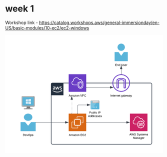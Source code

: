 # week 1

Workshop link - https://catalog.workshops.aws/general-immersionday/en-US/basic-modules/10-ec2/ec2-windows

![Architecture Diagram](architecture-diagram.png)

